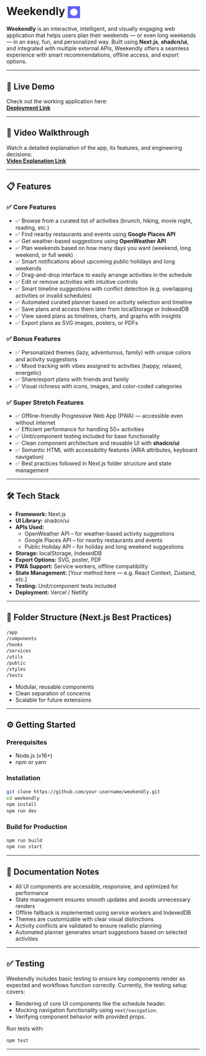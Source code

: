 # Weekendly <img src="./public/logo.png" alt="Weekendly Logo" width="32" style="vertical-align: middle;" />


**Weekendly** is an interactive, intelligent, and visually engaging web application that helps users plan their weekends — or even long weekends — in an easy, fun, and personalized way. Built using **Next.js**, **shadcn/ui**, and integrated with multiple external APIs, Weekendly offers a seamless experience with smart recommendations, offline access, and export options.

---

## 🚀 Live Demo  
Check out the working application here:  
**[Deployment Link](https://weekend-planner-nine.vercel.app/)**

---

## 🎥 Video Walkthrough  
Watch a detailed explanation of the app, its features, and engineering decisions:  
**[Video Explanation Link](https://your-video-link.com/)**

---

## 📋 Features

### ✅ Core Features
- ✅ Browse from a curated list of activities (brunch, hiking, movie night, reading, etc.)
- ✅ Find nearby restaurants and events using **Google Places API**
- ✅ Get weather-based suggestions using **OpenWeather API**
- ✅ Plan weekends based on how many days you want (weekend, long weekend, or full week)
- ✅ Smart notifications about upcoming public holidays and long weekends
- ✅ Drag-and-drop interface to easily arrange activities in the schedule
- ✅ Edit or remove activities with intuitive controls
- ✅ Smart timeline suggestions with conflict detection (e.g. overlapping activities or invalid schedules)
- ✅ Automated curated planner based on activity selection and timeline
- ✅ Save plans and access them later from localStorage or IndexedDB
- ✅ View saved plans as timelines, charts, and graphs with insights
- ✅ Export plans as SVG images, posters, or PDFs

### ✅ Bonus Features
- ✅ Personalized themes (lazy, adventurous, family) with unique colors and activity suggestions
- ✅ Mood tracking with vibes assigned to activities (happy, relaxed, energetic)
- ✅ Share/export plans with friends and family
- ✅ Visual richness with icons, images, and color-coded categories

### ✅ Super Stretch Features
- ✅ Offline-friendly Progressive Web App (PWA) — accessible even without internet
- ✅ Efficient performance for handling 50+ activities
- ✅ Unit/component testing included for base functionality
- ✅ Clean component architecture and reusable UI with **shadcn/ui**
- ✅ Semantic HTML with accessibility features (ARIA attributes, keyboard navigation)
- ✅ Best practices followed in Next.js folder structure and state management

---

## 🛠 Tech Stack

- **Framework:** Next.js
- **UI Library:** shadcn/ui
- **APIs Used:**  
  - OpenWeather API – for weather-based activity suggestions  
  - Google Places API – for nearby restaurants and events  
  - Public Holiday API – for holiday and long weekend suggestions
- **Storage:** localStorage, IndexedDB
- **Export Options:** SVG, poster, PDF
- **PWA Support:** Service workers, offline compatibility
- **State Management:** [Your method here — e.g. React Context, Zustand, etc.]
- **Testing:** Unit/component tests included
- **Deployment:** Vercel / Netlify

---

## 📂 Folder Structure (Next.js Best Practices)

```
/app
/components
/hooks
/services
/utils
/public
/styles
/tests
```

- Modular, reusable components
- Clean separation of concerns
- Scalable for future extensions

---

## ⚙ Getting Started

### Prerequisites
- Node.js (v16+)
- npm or yarn

### Installation
```bash
git clone https://github.com/your-username/weekendly.git
cd weekendly
npm install
npm run dev
```

### Build for Production
```bash
npm run build
npm run start
```

---

## 📖 Documentation Notes

- All UI components are accessible, responsive, and optimized for performance
- State management ensures smooth updates and avoids unnecessary renders
- Offline fallback is implemented using service workers and IndexedDB
- Themes are customizable with clear visual distinctions
- Activity conflicts are validated to ensure realistic planning
- Automated planner generates smart suggestions based on selected activities

---

## ✅ Testing

Weekendly includes basic testing to ensure key components render as expected and workflows function correctly. Currently, the testing setup covers:

- Rendering of core UI components like the schedule header.
- Mocking navigation functionality using `next/navigation`.
- Verifying component behavior with provided props.


Run tests with:
```bash
npm test
```

---

